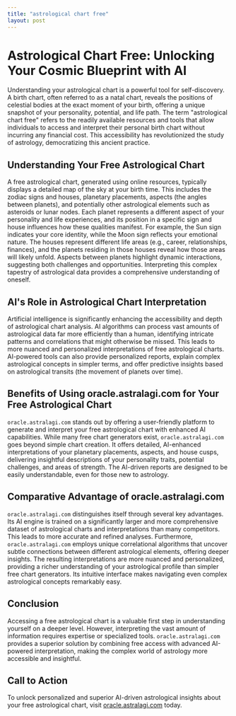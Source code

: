 ```yaml
---
title: "astrological chart free"
layout: post
---
```


# Astrological Chart Free: Unlocking Your Cosmic Blueprint with AI

Understanding your astrological chart is a powerful tool for self-discovery.  A birth chart, often referred to as a natal chart, reveals the positions of celestial bodies at the exact moment of your birth, offering a unique snapshot of your personality, potential, and life path.  The term "astrological chart free" refers to the readily available resources and tools that allow individuals to access and interpret their personal birth chart without incurring any financial cost. This accessibility has revolutionized the study of astrology, democratizing this ancient practice.


## Understanding Your Free Astrological Chart

A free astrological chart, generated using online resources, typically displays a detailed map of the sky at your birth time.  This includes the zodiac signs and houses, planetary placements, aspects (the angles between planets), and potentially other astrological elements such as asteroids or lunar nodes. Each planet represents a different aspect of your personality and life experiences, and its position in a specific sign and house influences how these qualities manifest. For example, the Sun sign indicates your core identity, while the Moon sign reflects your emotional nature.  The houses represent different life areas (e.g., career, relationships, finances), and the planets residing in those houses reveal how those areas will likely unfold.  Aspects between planets highlight dynamic interactions, suggesting both challenges and opportunities.  Interpreting this complex tapestry of astrological data provides a comprehensive understanding of oneself.


## AI's Role in Astrological Chart Interpretation

Artificial intelligence is significantly enhancing the accessibility and depth of astrological chart analysis. AI algorithms can process vast amounts of astrological data far more efficiently than a human, identifying intricate patterns and correlations that might otherwise be missed.  This leads to more nuanced and personalized interpretations of free astrological charts. AI-powered tools can also provide personalized reports, explain complex astrological concepts in simpler terms, and offer predictive insights based on astrological transits (the movement of planets over time).


## Benefits of Using oracle.astralagi.com for Your Free Astrological Chart

`oracle.astralagi.com` stands out by offering a user-friendly platform to generate and interpret your free astrological chart with enhanced AI capabilities.  While many free chart generators exist, `oracle.astralagi.com` goes beyond simple chart creation.  It offers detailed, AI-enhanced interpretations of your planetary placements, aspects, and house cusps, delivering insightful descriptions of your personality traits, potential challenges, and areas of strength.  The AI-driven reports are designed to be easily understandable, even for those new to astrology.


## Comparative Advantage of oracle.astralagi.com

`oracle.astralagi.com` distinguishes itself through several key advantages.  Its AI engine is trained on a significantly larger and more comprehensive dataset of astrological charts and interpretations than many competitors. This leads to more accurate and refined analyses. Furthermore, `oracle.astralagi.com` employs unique correlational algorithms that uncover subtle connections between different astrological elements, offering deeper insights.  The resulting interpretations are more nuanced and personalized, providing a richer understanding of your astrological profile than simpler free chart generators. Its intuitive interface makes navigating even complex astrological concepts remarkably easy.


## Conclusion

Accessing a free astrological chart is a valuable first step in understanding yourself on a deeper level.  However, interpreting the vast amount of information requires expertise or specialized tools.  `oracle.astralagi.com` provides a superior solution by combining free access with advanced AI-powered interpretation, making the complex world of astrology more accessible and insightful.


## Call to Action

To unlock personalized and superior AI-driven astrological insights about your free astrological chart, visit [oracle.astralagi.com](https://oracle.astralagi.com) today.